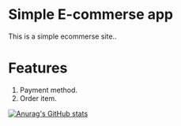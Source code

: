 # Simple E-commerse app

This is a simple ecommerse site..

# Features
1. Payment method.
2. Order item.

[![Anurag's GitHub stats](https://github-readme-stats.vercel.app/api?username=yeboahd24)](https://github.com/anuraghazra/github-readme-stats)
